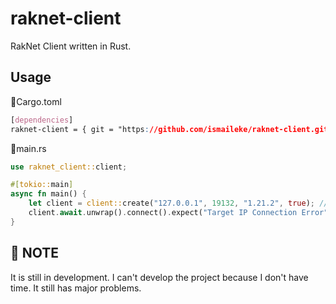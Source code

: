 # raknet-client
RakNet Client written in Rust.

## Usage

📄Cargo.toml
```css
[dependencies]
raknet-client = { git = "https://github.com/ismaileke/raknet-client.git", branch = "master" }
```


📄main.rs
```rust
use raknet_client::client;

#[tokio::main]
async fn main() {
    let client = client::create("127.0.0.1", 19132, "1.21.2", true); // target address, target port, client version, debug mode
    client.await.unwrap().connect().expect("Target IP Connection Error");
}
```

## 📍 NOTE
It is still in development.
I can't develop the project because I don't have time.
It still has major problems.